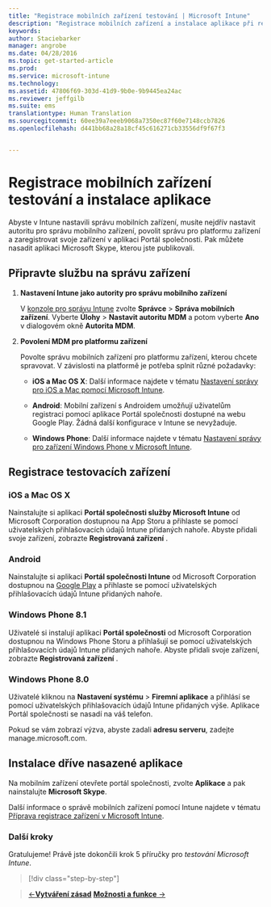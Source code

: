 ```yaml
---
title: "Registrace mobilních zařízení testování | Microsoft Intune"
description: "Registrace mobilních zařízení a instalace aplikace při registraci bezplatné 30denní zkušební verze Intune"
keywords: 
author: Staciebarker
manager: angrobe
ms.date: 04/28/2016
ms.topic: get-started-article
ms.prod: 
ms.service: microsoft-intune
ms.technology: 
ms.assetid: 47806f69-303d-41d9-9b0e-9b9445ea24ac
ms.reviewer: jeffgilb
ms.suite: ems
translationtype: Human Translation
ms.sourcegitcommit: 60ee39a7eeeb9068a7350ec87f60e7148ccb7826
ms.openlocfilehash: d441bb68a28a18cf45c616271cb33556df9f67f3


---
```


# Registrace mobilních zařízení testování a instalace aplikace
Abyste v Intune nastavili správu mobilních zařízení, musíte nejdřív nastavit autoritu pro správu mobilního zařízení, povolit správu pro platformu zařízení a zaregistrovat svoje zařízení v aplikaci Portál společnosti. Pak můžete nasadit aplikaci Microsoft Skype, kterou jste publikovali.

## Připravte službu na správu zařízení

1.  **Nastavení Intune jako autority pro správu mobilního zařízení**

    V [konzole pro správu Intune](https://manage.microsoft.com/) zvolte **Správce** &gt; **Správa mobilních zařízení**. Vyberte **Úlohy** > **Nastavit autoritu MDM** a potom vyberte **Ano** v dialogovém okně **Autorita MDM**.

2.  **Povolení MDM pro platformu zařízení**

    Povolte správu mobilních zařízení pro platformu zařízení, kterou chcete spravovat. V závislosti na platformě je potřeba splnit různé požadavky:

    -   **iOS a Mac OS X**: Další informace najdete v tématu [Nastavení správy pro iOS a Mac pomocí Microsoft Intune](/Intune/Deploy-Use/set-up-ios-and-mac-management-with-microsoft-intune).

    -   **Android**: Mobilní zařízení s Androidem umožňují uživatelům registraci pomocí aplikace Portál společnosti dostupné na webu Google Play. Žádná další konfigurace v Intune se nevyžaduje.

    -   **Windows Phone**: Další informace najdete v tématu [Nastavení správy pro zařízení Windows Phone v Microsoft Intune](/Intune/Deploy-Use/set-up-windows-phone-management-with-microsoft-intune).

## Registrace testovacích zařízení

### iOS a Mac OS X
Nainstalujte si aplikaci **Portál společnosti služby Microsoft Intune** od Microsoft Corporation dostupnou na App Storu a přihlaste se pomocí uživatelských přihlašovacích údajů Intune přidaných nahoře. Abyste přidali svoje zařízení, zobrazte **Registrovaná zařízení** .

### Android
Nainstalujte si aplikaci **Portál společnosti Intune** od Microsoft Corporation dostupnou na [Google Play](http://go.microsoft.com/fwlink/p/?LinkId=386612) a přihlaste se pomocí uživatelských přihlašovacích údajů Intune přidaných nahoře.

### Windows Phone 8.1
Uživatelé si instalují aplikaci **Portál společnosti** od Microsoft Corporation dostupnou na Windows Phone Storu a přihlašují se pomocí uživatelských přihlašovacích údajů Intune přidaných nahoře.  Abyste přidali svoje zařízení, zobrazte **Registrovaná zařízení** .

 ### Windows Phone 8.0
 Uživatelé kliknou na **Nastavení systému** &gt; **Firemní aplikace** a přihlásí se pomocí uživatelských přihlašovacích údajů Intune přidaných výše. Aplikace Portál společnosti se nasadí na váš telefon.

Pokud se vám zobrazí výzva, abyste zadali **adresu serveru**, zadejte manage.microsoft.com.


## Instalace dříve nasazené aplikace
Na mobilním zařízení otevřete portál společnosti, zvolte **Aplikace** a pak nainstalujte **Microsoft Skype**.

Další informace o správě mobilních zařízení pomocí Intune najdete v tématu [Příprava registrace zařízení v Microsoft Intune](/Intune/deploy-use/get-ready-to-enroll-devices-in-microsoft-intune).

### Další kroky
Gratulujeme! Právě jste dokončili krok 5 příručky pro *testování Microsoft Intune*.

>[!div class="step-by-step"]

>[&larr;**Vytváření zásad**](.\get-started-with-a-30-day-trial-of-microsoft-intune-step-4.md)     [**Možnosti a funkce** &rarr;](.\get-started-with-a-30-day-trial-of-microsoft-intune-step-6.md)  



<!--HONumber=Jul16_HO4-->


